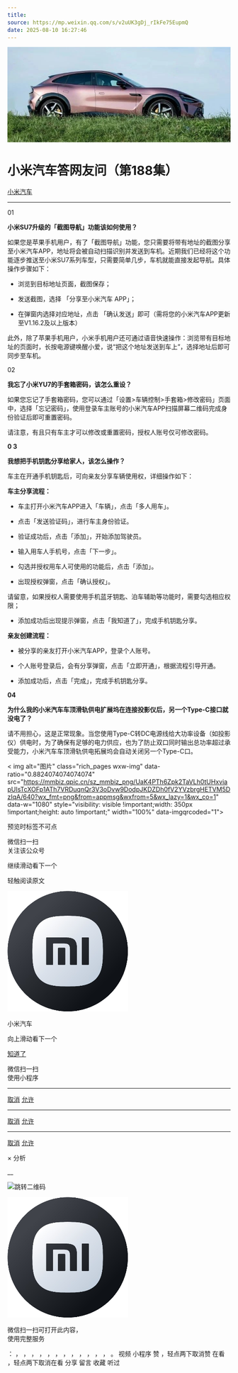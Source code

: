 ```yaml
---
title: 
source: https://mp.weixin.qq.com/s/v2uUK3gDj_rIkFe75EupmQ
date: 2025-08-10 16:27:46
---
```


![cover_image](images/img_857f4195.jpg)


#  小米汽车答网友问（第188集）


[ 小米汽车 ](<javascript:void\(0\);>)

______

01

**小米****SU7****升级的「截图导航」功能该如何使用？**

如果您是苹果手机用户，有了「截图导航」功能，您只需要将带有地址的截图分享至小米汽车APP，地址将会被自动扫描识别并发送到车机。近期我们已经将这个功能逐步推送至小米SU7系列车型，只需要简单几步，车机就能直接发起导航。具体操作步骤如下：

  * 浏览到目标地址页面，截图保存；

  * 发送截图，选择 「分享至小米汽车 APP」；

  * 在弹窗内选择对应地址，点击 「确认发送」即可（需将您的小米汽车APP更新至V1.16.2及以上版本）

此外，除了苹果手机用户，小米手机用户还可通过语音快速操作：浏览带有目标地址的页面时，长按电源键唤醒小爱，说“把这个地址发送到车上”，选择地址后即可同步至车机。

  

02

**我忘了小米YU7的手套箱****密码****，该怎么重设？**

如果您忘记了手套箱密码，您可以通过「设置>车辆控制>手套箱>修改密码」页面中，选择「忘记密码」，使用登录车主账号的小米汽车APP扫描屏幕二维码完成身份验证后即可重置密码。

请注意，有且只有车主才可以修改或重置密码，授权人账号仅可修改密码。

  

**0 3**

**我想把手机钥匙分享给家人，该怎么操作？**

车主在开通手机钥匙后，可向亲友分享车辆使用权，详细操作如下：

**车主分享流程：**

  * 车主打开小米汽车APP进入「车辆」，点击「多人用车」。

  * 点击「发送验证码」，进行车主身份验证。

  * 验证成功后，点击「添加」，开始添加驾驶员。

  * 输入用车人手机号，点击「下一步」。

  * 勾选并授权用车人可使用的功能后，点击「添加」。

  * 出现授权弹窗，点击「确认授权」。

请留意，如果授权人需要使用手机蓝牙钥匙、泊车辅助等功能时，需要勾选相应权限；

  * 添加成功后出现提示弹窗，点击「我知道了」，完成手机钥匙分享。

**亲友创建流程：**

  * 被分享的亲友打开小米汽车APP，登录个人账号。

  * 个人账号登录后，会有分享弹窗，点击「立即开通」，根据流程引导开通。

  * 添加成功后，点击「完成」，完成手机钥匙分享。

**04**

**为什么我的小米汽车车顶滑轨供电扩展坞在连接投影仪后，另一个Type-C接口就没电了？**

请不用担心，这是正常现象。当您使用Type-C转DC电源线给大功率设备（如投影仪）供电时，为了确保有足够的电力供应，也为了防止双口同时输出总功率超过承受能力，小米汽车车顶滑轨供电拓展坞会自动关闭另一个Type-C口。

  

  

< img alt="图片" class="rich_pages wxw-img" data-ratio="0.8824074074074074" src="https://mmbiz.qpic.cn/sz_mmbiz_png/UaK4PTh6Zpk2TaVLh0tUHxviapUIsTcXOFp1ATh7VRDuqnQr3V3oDvw9DodpJKDZDh0fV2YVzbrgHETVM5DzIqA/640?wx_fmt=png&from=appmsg&wxfrom=5&wx_lazy=1&wx_co=1" data-w="1080" style="visibility: visible !important;width: 350px !important;height: auto !important;" width="100%" data-imgqrcoded="1">[](<>)

预览时标签不可点

微信扫一扫  
关注该公众号

继续滑动看下一个

轻触阅读原文

![img_97d833da.jpg](images/img_97d833da.jpg)

小米汽车 

向上滑动看下一个

[知道了](<javascript:;>)

微信扫一扫  
使用小程序

****

[取消](<javascript:void\(0\);>) [允许](<javascript:void\(0\);>)

****

[取消](<javascript:void\(0\);>) [允许](<javascript:void\(0\);>)

****

[取消](<javascript:void\(0\);>) [允许](<javascript:void\(0\);>)

× 分析

__

![跳转二维码]()

![作者头像](images/img_97d833da.jpg)

微信扫一扫可打开此内容，  
使用完整服务

： ， ， ， ， ， ， ， ， ， ， ， ， 。 视频 小程序 赞 ，轻点两下取消赞 在看 ，轻点两下取消在看 分享 留言 收藏 听过